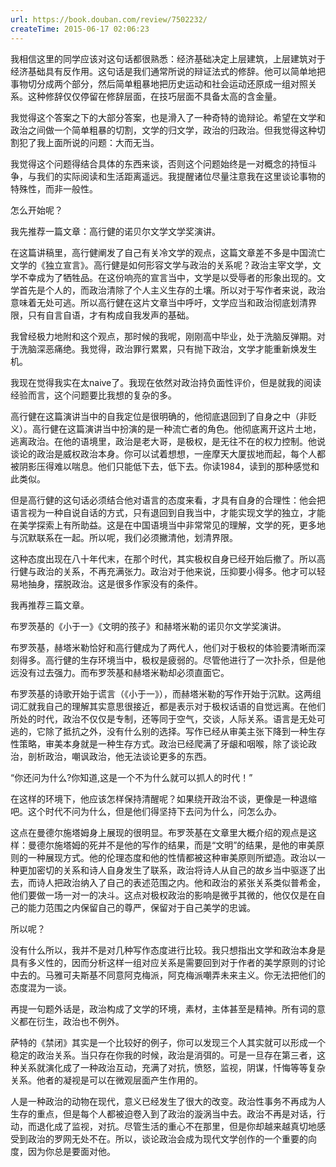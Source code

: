 ```yaml
---
url: https://book.douban.com/review/7502232/
createTime: 2015-06-17 02:06:23
---
```


我相信这里的同学应该对这句话都很熟悉：经济基础决定上层建筑，上层建筑对于经济基础具有反作用。这句话是我们通常所说的辩证法式的修辞。他可以简单地把事物切分成两个部分，然后简单粗暴地把历史运动和社会运动还原成一组对照关系。这种修辞仅仅停留在修辞层面，在技巧层面不具备太高的含金量。

我觉得这个答案之下的大部分答案，也是滑入了一种奇特的诡辩论。希望在文学和政治之间做一个简单粗暴的切割，文学的归文学，政治的归政治。但我觉得这种切割犯了我上面所说的问题：大而无当。

我觉得这个问题得结合具体的东西来谈，否则这个问题始终是一对概念的持恒斗争，与我们的实际阅读和生活距离遥远。我提醒诸位尽量注意我在这里谈论事物的特殊性，而非一般性。

怎么开始呢？

我先推荐一篇文章：高行健的诺贝尔文学文学奖演讲。

在这篇讲稿里，高行健阐发了自己有关冷文学的观点，这篇文章差不多是中国流亡文学的《独立宣言》。高行健是如何形容文学与政治的关系呢？政治主宰文学，文学不幸成为了牺牲品。在这份响亮的宣言当中，文学是以受辱者的形象出现的。文学首先是个人的，而政治清除了个人主义生存的土壤。所以对于写作者来说，政治意味着无处可逃。所以高行健在这片文章当中呼吁，文学应当和政治彻底划清界限，只有自言自语，才有构成自我发声的基础。

我曾经极力地附和这个观点，那时候的我呢，刚刚高中毕业，处于洗脑反弹期。对于洗脑深恶痛绝。我觉得，政治罪行累累，只有抛下政治，文学才能重新焕发生机。

我现在觉得我实在太naive了。我现在依然对政治持负面性评价，但是就我的阅读经验而言，这个问题要比我想的复杂的多。

高行健在这篇演讲当中的自我定位是很明确的，他彻底退回到了自身之中（非贬义）。高行健在这篇演讲当中扮演的是一种流亡者的角色。他彻底离开这片土地，逃离政治。在他的语境里，政治是老大哥，是极权，是无往不在的权力控制。他说谈论的政治是威权政治本身。你可以试着想想，一座摩天大厦拔地而起，每个人都被阴影压得难以喘息。他们只能低下去，低下去。你读1984，读到的那种感觉和此类似。

但是高行健的这句话必须结合他对语言的态度来看，才具有自身的合理性：他会把语言视为一种自说自话的方式，只有退回到自我当中，才能实现文学的独立，才能在美学探索上有所助益。这是在中国语境当中非常常见的理解，文学的死，更多地与沉默联系在一起。所以呢，我们必须撇清他，划清界限。

这种态度出现在八十年代末，在那个时代，其实极权自身已经开始后撤了。所以高行健与政治的关系，不再充满张力。政治对于他来说，压抑要小得多。他才可以轻易地抽身，摆脱政治。这是很多作家没有的条件。


我再推荐三篇文章。

布罗茨基的《小于一》《文明的孩子》和赫塔米勒的诺贝尔文学奖演讲。

布罗茨基，赫塔米勒恰好和高行健成为了两代人，他们对于极权的体验要清晰而深刻得多。高行健的生存环境当中，极权是疲弱的。尽管他进行了一次扑杀，但是他远没有过去强力。而布罗茨基和赫塔米勒却必须直面它。

布罗茨基的诗歌开始于谎言（《小于一》），而赫塔米勒的写作开始于沉默。这两组词汇就我自己的理解其实意思很接近，都是表示对于极权话语的自觉远离。在他们所处的时代，政治不仅仅是专制，还等同于空气，交谈，人际关系。语言是无处可逃的，它除了抵抗之外，没有什么别的选择。写作已经从审美主张下降到一种生存性策略，审美本身就是一种生存方式。政治已经爬满了牙龈和咽喉，除了谈论政治，剖析政治，嘲讽政治，他无法谈论更多的东西。

“你还问为什么?你知道,这是一个不为什么就可以抓人的时代！”

在这样的环境下，他应该怎样保持清醒呢？如果绕开政治不谈，更像是一种退缩吧。这个时代不问为什么，但是他们得坚持下去问为什么，问怎么办。

这点在曼德尔施塔姆身上展现的很明显。布罗茨基在文章里大概介绍的观点是这样：曼德尔施塔姆的死并不是他的写作的结果，而是“文明”的结果，是他的审美原则的一种展现方式。他的伦理态度和他的性情都被这种审美原则所塑造。政治以一种更加密切的关系和诗人自身发生了联系，政治将诗人从自己的故乡当中驱逐了出去，而诗人把政治纳入了自己的表述范围之内。他和政治的紧张关系类似普希金，他们要做一场一对一的决斗。这点对极权政治的影响是微乎其微的，他仅仅是在自己的能力范围之内保留自己的尊严，保留对于自己美学的忠诚。

所以呢？

没有什么所以，我并不是对几种写作态度进行比较。我只想指出文学和政治本身是具有多义性的，因而分析这样一组对应关系是需要回到对于作者的美学原则的讨论中去的。马雅可夫斯基不同意阿克梅派，阿克梅派嘲弄未来主义。你无法把他们的态度混为一谈。


再提一句题外话是，政治构成了文学的环境，素材，主体甚至是精神。所有词的意义都在衍生，政治也不例外。

萨特的《禁闭》其实是一个比较好的例子，你可以发现三个人其实就可以形成一个稳定的政治关系。当只存在你我的时候，政治是消弭的。可是一旦存在第三者，这种关系就演化成了一种政治互动，充满了对抗，愤怒，监视，阴谋，忏悔等等复杂关系。他者的凝视是可以在微观层面产生作用的。

人是一种政治的动物在现代，意义已经发生了很大的改变。政治性事务不再成为人生存的重点，但是每个人都被迫卷入到了政治的漩涡当中去。政治不再是对话，行动，而退化成了监视，对抗。尽管生活的重心不在那里，但是你却越来越真切地感受到政治的罗网无处不在。所以，谈论政治会成为现代文学创作的一个重要的向度，因为你总是要面对他。